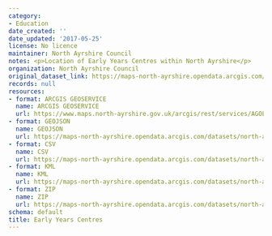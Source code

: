 ```yaml
---
category:
- Education
date_created: ''
date_updated: '2017-05-25'
license: No licence
maintainer: North Ayrshire Council
notes: <p>Location of Early Years Centres within North Ayrshire</p>
organization: North Ayrshire Council
original_dataset_link: https://maps-north-ayrshire.opendata.arcgis.com/maps/north-ayrshire::early-years-centres
records: null
resources:
- format: ARCGIS GEOSERVICE
  name: ARCGIS GEOSERVICE
  url: https://www.maps.north-ayrshire.gov.uk/arcgis/rest/services/AGOL/Open_Data_Portal/MapServer/4
- format: GEOJSON
  name: GEOJSON
  url: https://maps-north-ayrshire.opendata.arcgis.com/datasets/north-ayrshire::early-years-centres.geojson?outSR=%7B%22latestWkid%22%3A27700%2C%22wkid%22%3A27700%7D
- format: CSV
  name: CSV
  url: https://maps-north-ayrshire.opendata.arcgis.com/datasets/north-ayrshire::early-years-centres.csv?outSR=%7B%22latestWkid%22%3A27700%2C%22wkid%22%3A27700%7D
- format: KML
  name: KML
  url: https://maps-north-ayrshire.opendata.arcgis.com/datasets/north-ayrshire::early-years-centres.kml?outSR=%7B%22latestWkid%22%3A27700%2C%22wkid%22%3A27700%7D
- format: ZIP
  name: ZIP
  url: https://maps-north-ayrshire.opendata.arcgis.com/datasets/north-ayrshire::early-years-centres.zip?outSR=%7B%22latestWkid%22%3A27700%2C%22wkid%22%3A27700%7D
schema: default
title: Early Years Centres
---
```


